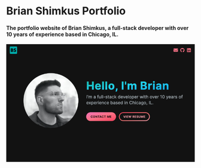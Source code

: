 # Brian Shimkus Portfolio

#### The portfolio website of Brian Shimkus, a full-stack developer with over 10 years of experience based in Chicago, IL.

[![N|Solid](https://raw.githubusercontent.com/brianshimkus/Brian-Shimkus-Portfolio/main/public/images/portfolio.jpg)](https://github.com/brianshimkus/Pro-Shop)
